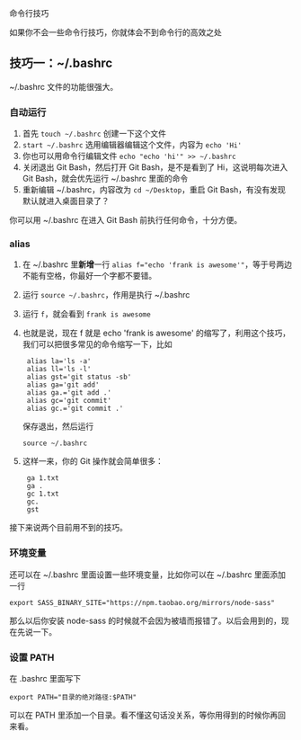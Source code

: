 命令行技巧

如果你不会一些命令行技巧，你就体会不到命令行的高效之处

## 技巧一：~/.bashrc

~/.bashrc 文件的功能很强大。

### 自动运行

1. 首先 `touch ~/.bashrc` 创建一下这个文件
2. `start ~/.bashrc` 选用编辑器编辑这个文件，内容为 `echo 'Hi'`
3. 你也可以用命令行编辑文件 `echo "echo 'hi'" >> ~/.bashrc`
4. 关闭退出 Git Bash，然后打开 Git Bash，是不是看到了 Hi，这说明每次进入 Git Bash，就会优先运行 ~/.bashrc 里面的命令
5. 重新编辑 ~/.bashrc，内容改为 `cd ~/Desktop`，重启 Git Bash，有没有发现默认就进入桌面目录了？

你可以用 ~/.bashrc 在进入 Git Bash 前执行任何命令，十分方便。

### alias

1. 在 ~/.bashrc 里**新增**一行 `alias f="echo 'frank is awesome'"`，等于号两边不能有空格，你最好一个字都不要错。

2. 运行 `source ~/.bashrc`，作用是执行 ~/.bashrc

3. 运行 `f`，就会看到 `frank is awesome`

4. 也就是说，现在 f 就是 echo 'frank is awesome' 的缩写了，利用这个技巧，我们可以把很多常见的命令缩写一下，比如

   ```
    alias la='ls -a'
    alias ll='ls -l'
    alias gst='git status -sb'
    alias ga='git add'
    alias ga.='git add .'
    alias gc='git commit'
    alias gc.='git commit .'
   ```

   保存退出，然后运行

    

   ```
   source ~/.bashrc
   ```

5. 这样一来，你的 Git 操作就会简单很多：

   ```
    ga 1.txt
    ga .
    gc 1.txt
    gc.
    gst
   ```

接下来说两个目前用不到的技巧。

### 环境变量

还可以在 ~/.bashrc 里面设置一些环境变量，比如你可以在 ~/.bashrc 里面添加一行

```
export SASS_BINARY_SITE="https://npm.taobao.org/mirrors/node-sass"
```

那么以后你安装 node-sass 的时候就不会因为被墙而报错了。以后会用到的，现在先说一下。

### 设置 PATH

在 .bashrc 里面写下

```
export PATH="目录的绝对路径:$PATH"
```

可以在 PATH 里添加一个目录。看不懂这句话没关系，等你用得到的时候你再回来看。